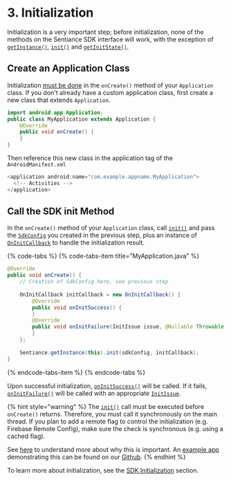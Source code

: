 # 3. Initialization

Initialization is a very important step; before initialization, none of the methods on the Sentiance SDK interface will work, with the exception of [`getInstance()`](../../api-reference/android/sentiance.md#getinitstate), [`init()`](../../api-reference/android/sentiance.md#init) and [`getInitState()`](../../api-reference/android/sentiance.md#getinitstate).

## Create an Application Class

Initialization [must be done](../../appendix/sdk-initialization.md#why-initialize-in-the-application-appdelegate-class) in the `onCreate()` method of your `Application` class. If you don't already have a custom application class, first create a new class that extends `Application`.

```java
import android.app.Application;
public class MyApplication extends Application {
    @Override
    public void onCreate() {
    }
}
```

Then reference this new class in the application tag of the `AndroidManifest.xml`

```java
<application android:name="com.example.appname.MyApplication">
  <!-- Activities -->
</application>
```

## Call the SDK init Method

In the `onCreate()` method of your `Application` class, call [`init()`](../../api-reference/android/sentiance.md#init) and pass the [`SdkConfig`](../../api-reference/android/sdkconfig/) you created in the previous step, plus an instance of [`OnInitCallback`](../../api-reference/android/oninitcallback/) to handle the initialization result. 

{% code-tabs %}
{% code-tabs-item title="MyApplication.java" %}
```java
@Override
public void onCreate() {
    // Creation of SdkConfig here, see previous step
    
    OnInitCallback initCallback = new OnInitCallback() {
        @Override
        public void onInitSuccess() {
        }
        @Override
        public void onInitFailure(InitIssue issue, @Nullable Throwable th) {
        }
    };
        
    Sentiance.getInstance(this).init(sdkConfig, initCallback);
}
```
{% endcode-tabs-item %}
{% endcode-tabs %}

Upon successful initialization, [`onInitSuccess()`](../../api-reference/android/oninitcallback/#oninitsuccess) will be called. If it fails, [`onInitFailure()`](../../api-reference/android/oninitcallback/#oninitfailure) will be called with an appropriate [`InitIssue`](../../api-reference/android/oninitcallback/initissue.md).

{% hint style="warning" %}
The [`init()`](../../api-reference/android/sentiance.md#init) call must be executed before `onCreate()` returns. Therefore, you must call it synchronously on the main thread. If you plan to add a remote flag to control the initialization \(e.g. Firebase Remote Config\), make sure the check is synchronous \(e.g. using a cached flag\).

See [here](../../appendix/sdk-initialization.md#why-initialize-in-the-application-appdelegate-class) to understand more about why this is important. An [example app](https://github.com/sentiance/sdk-starter-android-sdk-control/blob/master/app/src/main/java/com/sentiance/sdkstarter/MyApplication.java#L53) demonstrating this can be found on our [Github](https://github.com/sentiance/sdk-starter-android-sdk-control).
{% endhint %}

To learn more about initialization, see the [SDK Initialization](../../appendix/sdk-initialization.md) section.

